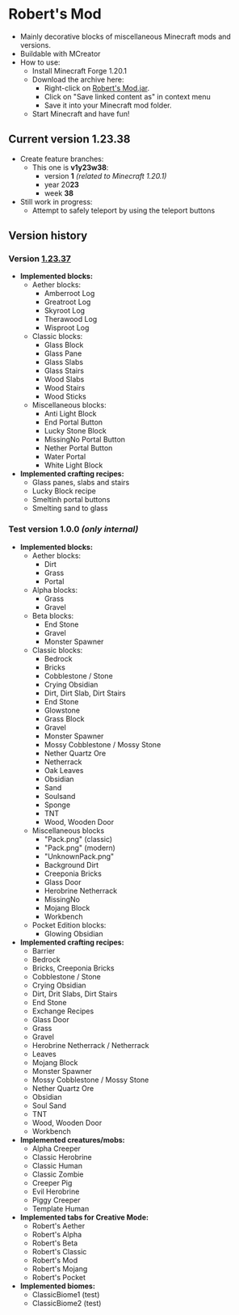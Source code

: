 # Robert's Mod

- Mainly decorative blocks of miscellaneous Minecraft mods and versions.
- Buildable with MCreator
- How to use:
  - Install Minecraft Forge 1.20.1
  - Download the archive here:
    - Right-click on [Robert's Mod.jar](https://github.com/DerRobert-28/RobertsMod/blob/master/Robert's%20Mod.jar).
    - Click on "Save linked content as" in context menu
    - Save it into your Minecraft mod folder.
  - Start Minecraft and have fun!

## Current version 1.23.38

- Create feature branches:
  - This one is **v1y23w38**:
    - version **1** *(related to Minecraft 1.20.1)*
    - year 20**23**
    - week **38**
- Still work in progress:
  - Attempt to safely teleport by using the teleport buttons

## Version history

### Version [1.23.37](https://github.com/DerRobert-28/RobertsMod/tree/dev)

- **Implemented blocks:**
  - Aether blocks:
    - Amberroot Log
    - Greatroot Log
    - Skyroot Log
    - Therawood Log
    - Wisproot Log
  - Classic blocks:
    - Glass Block
    - Glass Pane
    - Glass Slabs
    - Glass Stairs
    - Wood Slabs
    - Wood Stairs
    - Wood Sticks
  - Miscellaneous blocks:
    - Anti Light Block
    - End Portal Button
    - Lucky Stone Block
    - MissingNo Portal Button
    - Nether Portal Button
    - Water Portal
    - White Light Block
- **Implemented crafting recipes:**
  - Glass panes, slabs and stairs
  - Lucky Block recipe
  - Smeltinh portal buttons
  - Smelting sand to glass

### Test version 1.0.0 *(only internal)*

- **Implemented blocks:**
  - Aether blocks:
    - Dirt
    - Grass
    - Portal
  - Alpha blocks:
    - Grass
    - Gravel
  - Beta blocks:
    - End Stone
    - Gravel
    - Monster Spawner
  - Classic blocks:
    - Bedrock
    - Bricks
    - Cobblestone / Stone
    - Crying Obsidian
    - Dirt, Dirt Slab, Dirt Stairs
    - End Stone
    - Glowstone
    - Grass Block
    - Gravel
    - Monster Spawner
    - Mossy Cobblestone / Mossy Stone
    - Nether Quartz Ore
    - Netherrack
    - Oak Leaves
    - Obsidian
    - Sand
    - Soulsand
    - Sponge
    - TNT
    - Wood, Wooden Door
  - Miscellaneous blocks
    - "Pack.png" (classic)
    - "Pack.png" (modern)
    - "UnknownPack.png"
    - Background Dirt
    - Creeponia Bricks
    - Glass Door
    - Herobrine Netherrack
    - MissingNo
    - Mojang Block
    - Workbench
  - Pocket Edition blocks:
    - Glowing Obsidian
- **Implemented crafting recipes:**
  - Barrier
  - Bedrock
  - Bricks, Creeponia Bricks
  - Cobblestone / Stone
  - Crying Obsidian
  - Dirt, Drit Slabs, Dirt Stairs
  - End Stone
  - Exchange Recipes
  - Glass Door
  - Grass
  - Gravel
  - Herobrine Netherrack / Netherrack
  - Leaves
  - Mojang Block
  - Monster Spawner
  - Mossy Cobblestone / Mossy Stone
  - Nether Quartz Ore
  - Obsidian
  - Soul Sand
  - TNT
  - Wood, Wooden Door
  - Workbench
- **Implemented creatures/mobs:**
  - Alpha Creeper
  - Classic Herobrine
  - Classic Human
  - Classic Zombie
  - Creeper Pig
  - Evil Herobrine
  - Piggy Creeper
  - Template Human
- **Implemented tabs for Creative Mode:**
  - Robert's Aether
  - Robert's Alpha
  - Robert's Beta
  - Robert's Classic
  - Robert's Mod
  - Robert's Mojang
  - Robert's Pocket
- **Implemented biomes:**
  - ClassicBiome1 (test)
  - ClassicBiome2 (test)
